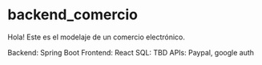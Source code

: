 # backend_comercio

Hola! Este es el modelaje de un comercio electrónico.

Backend: Spring Boot
Frontend: React
SQL: TBD
APIs: Paypal, google auth
